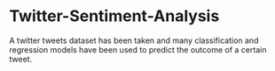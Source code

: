 # Twitter-Sentiment-Analysis
A twitter tweets dataset has been taken and many classification and regression models have been used to predict the outcome of a certain tweet.
